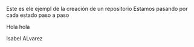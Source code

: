 Este es ele ejempl de la creación de un repositorio
Estamos pasando por cada estado paso a paso

Hola hola


Isabel ALvarez
